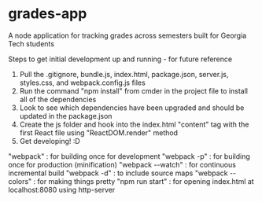 # grades-app
A node application for tracking grades across semesters built for Georgia Tech students

Steps to get initial development up and running - for future reference
1. Pull the .gitignore, bundle.js, index.html, package.json, server.js, styles.css, and webpack.config.js files
2. Run the command "npm install" from cmder in the project file to install all of the dependencies
3. Look to see which dependencies have been upgraded and should be updated in the package.json
4. Create the js folder and hook into the index.html "content" tag with the first React file using "ReactDOM.render" method
5. Get developing! :D

"webpack" : for building once for development 
"webpack -p" : for building once for production (minification) 
"webpack --watch" : for continuous incremental build 
"webpack -d" : to include source maps 
"webpack --colors" : for making things pretty
"npm run start" : for opening index.html at localhost:8080 using http-server